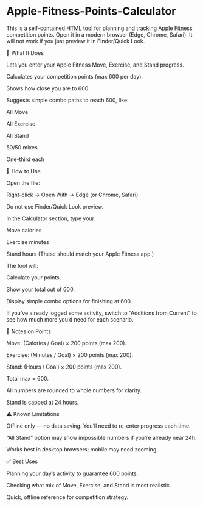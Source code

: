 # Apple-Fitness-Points-Calculator

This is a self-contained HTML tool for planning and tracking Apple Fitness competition points. Open it in a modern browser (Edge, Chrome, Safari). It will not work if you just preview it in Finder/Quick Look.

🎯 What It Does

Lets you enter your Apple Fitness Move, Exercise, and Stand progress.

Calculates your competition points (max 600 per day).

Shows how close you are to 600.

Suggests simple combo paths to reach 600, like:

All Move

All Exercise

All Stand

50/50 mixes

One-third each

📖 How to Use

Open the file:

Right-click → Open With → Edge (or Chrome, Safari).

Do not use Finder/Quick Look preview.

In the Calculator section, type your:

Move calories

Exercise minutes

Stand hours
(These should match your Apple Fitness app.)

The tool will:

Calculate your points.

Show your total out of 600.

Display simple combo options for finishing at 600.

If you’ve already logged some activity, switch to “Additions from Current” to see how much more you’d need for each scenario.

🔢 Notes on Points

Move: (Calories / Goal) × 200 points (max 200).

Exercise: (Minutes / Goal) × 200 points (max 200).

Stand: (Hours / Goal) × 200 points (max 200).

Total max = 600.

All numbers are rounded to whole numbers for clarity.

Stand is capped at 24 hours.

⚠️ Known Limitations

Offline only — no data saving. You’ll need to re-enter progress each time.

“All Stand” option may show impossible numbers if you’re already near 24h.

Works best in desktop browsers; mobile may need zooming.

✅ Best Uses

Planning your day’s activity to guarantee 600 points.

Checking what mix of Move, Exercise, and Stand is most realistic.

Quick, offline reference for competition strategy.
